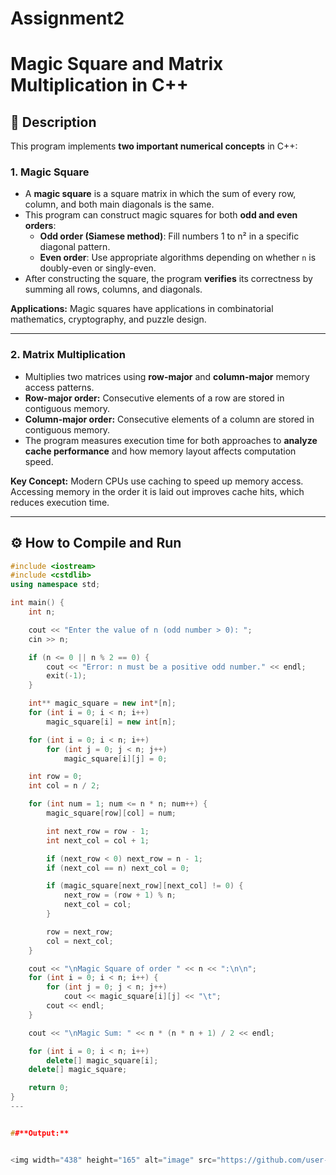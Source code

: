 # Assignment2

# Magic Square and Matrix Multiplication in C++

## 📘 Description

This program implements **two important numerical concepts** in C++:

### 1. Magic Square
- A **magic square** is a square matrix in which the sum of every row, column, and both main diagonals is the same.  
- This program can construct magic squares for both **odd and even orders**:
  - **Odd order (Siamese method)**: Fill numbers 1 to n² in a specific diagonal pattern.  
  - **Even order**: Use appropriate algorithms depending on whether `n` is doubly-even or singly-even.
- After constructing the square, the program **verifies** its correctness by summing all rows, columns, and diagonals.  

**Applications:** Magic squares have applications in combinatorial mathematics, cryptography, and puzzle design.

---

### 2. Matrix Multiplication
- Multiplies two matrices using **row-major** and **column-major** memory access patterns.  
- **Row-major order:** Consecutive elements of a row are stored in contiguous memory.  
- **Column-major order:** Consecutive elements of a column are stored in contiguous memory.  
- The program measures execution time for both approaches to **analyze cache performance** and how memory layout affects computation speed.  

**Key Concept:** Modern CPUs use caching to speed up memory access. Accessing memory in the order it is laid out improves cache hits, which reduces execution time.

---

## ⚙️ How to Compile and Run
```cpp
#include <iostream>
#include <cstdlib>
using namespace std;

int main() {
    int n;

    cout << "Enter the value of n (odd number > 0): ";
    cin >> n;

    if (n <= 0 || n % 2 == 0) {
        cout << "Error: n must be a positive odd number." << endl;
        exit(-1);
    }

    int** magic_square = new int*[n];
    for (int i = 0; i < n; i++)
        magic_square[i] = new int[n];

    for (int i = 0; i < n; i++)
        for (int j = 0; j < n; j++)
            magic_square[i][j] = 0;

    int row = 0;
    int col = n / 2;

    for (int num = 1; num <= n * n; num++) {
        magic_square[row][col] = num;

        int next_row = row - 1;
        int next_col = col + 1;

        if (next_row < 0) next_row = n - 1;
        if (next_col == n) next_col = 0;

        if (magic_square[next_row][next_col] != 0) {
            next_row = (row + 1) % n;
            next_col = col;
        }

        row = next_row;
        col = next_col;
    }

    cout << "\nMagic Square of order " << n << ":\n\n";
    for (int i = 0; i < n; i++) {
        for (int j = 0; j < n; j++)
            cout << magic_square[i][j] << "\t";
        cout << endl;
    }

    cout << "\nMagic Sum: " << n * (n * n + 1) / 2 << endl;

    for (int i = 0; i < n; i++)
        delete[] magic_square[i];
    delete[] magic_square;

    return 0;
}
---


##**Output:**


<img width="438" height="165" alt="image" src="https://github.com/user-attachments/assets/70943164-8e02-42e0-bbef-0d21c0fc09f5" />
